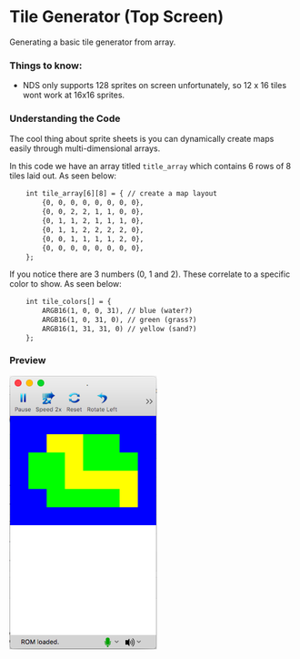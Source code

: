 # Tile Generator (Top Screen)

Generating a basic tile generator from array. 

### Things to know:
* NDS only supports 128 sprites on screen unfortunately, so 12 x 16 tiles wont work at 16x16 sprites.

### Understanding the Code

The cool thing about sprite sheets is you can dynamically create maps easily through multi-dimensional arrays. 

In this code we have an array titled `title_array` which contains 6 rows of 8 tiles laid out. As seen below:
````
	int tile_array[6][8] = { // create a map layout
		{0, 0, 0, 0, 0, 0, 0, 0},
		{0, 0, 2, 2, 1, 1, 0, 0},
		{0, 1, 1, 2, 1, 1, 1, 0},
		{0, 1, 1, 2, 2, 2, 2, 0},
		{0, 0, 1, 1, 1, 1, 2, 0},
		{0, 0, 0, 0, 0, 0, 0, 0},
	};
 ````
 
 If you notice there are 3 numbers (0, 1 and 2). These correlate to a specific color to show. As seen below:

````
	int tile_colors[] = {
		ARGB16(1, 0, 0, 31), // blue (water?)
		ARGB16(1, 0, 31, 0), // green (grass?)
		ARGB16(1, 31, 31, 0) // yellow (sand?)
	};
````

### Preview

![top-screen.png](./preview/top-screen.png)
